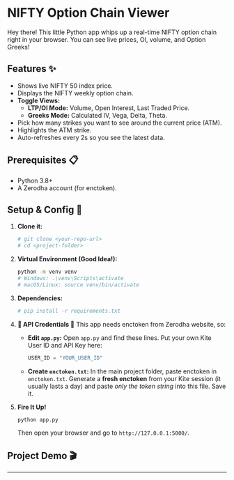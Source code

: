 # NIFTY Option Chain Viewer

Hey there! This little Python app whips up a real-time NIFTY option chain right in your browser. You can see live prices, OI, volume, and Option Greeks!

## Features ✨

*   Shows live NIFTY 50 index price.
*   Displays the NIFTY weekly option chain.
*   **Toggle Views:**
    *   **LTP/OI Mode:** Volume, Open Interest, Last Traded Price.
    *   **Greeks Mode:** Calculated IV, Vega, Delta, Theta.
*   Pick how many strikes you want to see around the current price (ATM).
*   Highlights the ATM strike.
*   Auto-refreshes every 2s so you see the latest data.

## Prerequisites 📋

*   Python 3.8+
*   A Zerodha account (for enctoken).

## Setup & Config 🚀

1.  **Clone it:**
    ```bash
    # git clone <your-repo-url>
    # cd <project-folder>
    ```

2.  **Virtual Environment (Good Idea!):**
    ```bash
    python -m venv venv
    # Windows: .\venv\Scripts\activate
    # macOS/Linux: source venv/bin/activate
    ```

3.  **Dependencies:**
    ```bash
    # pip install -r requirements.txt
    ```

4.  **🔑 API Credentials 🔑**
    This app needs enctoken from Zerodha website, so:
    *   **Edit `app.py`:**
        Open `app.py` and find these lines. Put your own Kite User ID and API Key here:
        ```python
        USER_ID = "YOUR_USER_ID"
        ```
    *   **Create `enctoken.txt`:**
        In the main project folder, paste enctoken in `enctoken.txt`.
        Generate a **fresh enctoken** from your Kite session (it usually lasts a day) and paste *only the token string* into this file. Save it.

5.  **Fire It Up!**
    ```bash
    python app.py
    ```
    Then open your browser and go to `http://127.0.0.1:5000/`.

## Project Demo 🎬



---